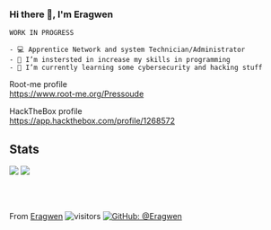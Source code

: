 ### Hi there 👋, I'm Eragwen
``` 
WORK IN PROGRESS

- 💻 Apprentice Network and system Technician/Administrator
- 🔭 I’m instersted in increase my skills in programming 
- 🌱 I’m currently learning some cybersecurity and hacking stuff
```

Root-me profile</br>
https://www.root-me.org/Pressoude</br>

HackTheBox profile</br>
https://app.hackthebox.com/profile/1268572</br>

## Stats

<img src="https://github-readme-stats.vercel.app/api?username=Eragwen&show_icons=true&theme=radical"/>

<img src="https://github-readme-stats.vercel.app/api/top-langs/?username=Eragwen&hide=javascript,html"/>

</br></br>

From [Eragwen](https://github.com/Eragwen)
![visitors](https://visitor-badge.glitch.me/badge?page_id=Eragwen)
[![GitHub: @Eragwen](https://img.shields.io/github/followers/Eragwen?label=follow&style=social)](https://github.com/Eragwen)
